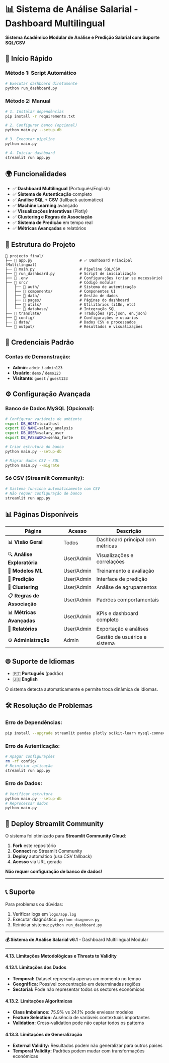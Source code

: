# 📊 Sistema de Análise Salarial - Dashboard Multilingual

**Sistema Académico Modular de Análise e Predição Salarial com Suporte SQL/CSV**

## 🚀 Início Rápido

### **Método 1: Script Automático**
```bash
# Executar dashboard diretamente
python run_dashboard.py
```

### **Método 2: Manual**
```bash
# 1. Instalar dependências
pip install -r requirements.txt

# 2. Configurar banco (opcional)
python main.py --setup-db

# 3. Executar pipeline
python main.py

# 4. Iniciar dashboard
streamlit run app.py
```

## 🌍 Funcionalidades

- ✅ **Dashboard Multilingual** (Português/English)
- ✅ **Sistema de Autenticação** completo
- ✅ **Análise SQL + CSV** (fallback automático)
- ✅ **Machine Learning** avançado
- ✅ **Visualizações Interativas** (Plotly)
- ✅ **Clustering e Regras de Associação**
- ✅ **Sistema de Predição** em tempo real
- ✅ **Métricas Avançadas** e relatórios

## 📁 Estrutura do Projeto

```
📁 projecto_final/
├── 📄 app.py                     # ✅ Dashboard Principal (Multilingual)
├── 📄 main.py                    # Pipeline SQL/CSV
├── 📄 run_dashboard.py           # Script de inicialização
├── 📄 .env                       # Configurações (criar se necessário)
├── 📁 src/                       # Código modular
│   ├── 📁 auth/                  # Sistema de autenticação
│   ├── 📁 components/            # Componentes UI
│   ├── 📁 data/                  # Gestão de dados
│   ├── 📁 pages/                 # Páginas do dashboard
│   ├── 📁 utils/                 # Utilitários (i18n, etc)
│   └── 📁 database/              # Integração SQL
├── 📁 translate/                 # Traduções (pt.json, en.json)
├── 📁 config/                    # Configurações e usuários
├── 📁 data/                      # Dados CSV e processados
└── 📁 output/                    # Resultados e visualizações
```

## 🔑 Credenciais Padrão

### **Contas de Demonstração:**
- **Admin**: `admin` / `admin123`
- **Usuário**: `demo` / `demo123`  
- **Visitante**: `guest` / `guest123`

## ⚙️ Configuração Avançada

### **Banco de Dados MySQL (Opcional):**
```bash
# Configurar variáveis de ambiente
export DB_HOST=localhost
export DB_NAME=salary_analysis
export DB_USER=salary_user
export DB_PASSWORD=senha_forte

# Criar estrutura do banco
python main.py --setup-db

# Migrar dados CSV → SQL
python main.py --migrate
```

### **Só CSV (Streamlit Community):**
```bash
# Sistema funciona automaticamente com CSV
# Não requer configuração de banco
streamlit run app.py
```

## 📊 Páginas Disponíveis

| Página | Acesso | Descrição |
|--------|--------|-----------|
| 📊 **Visão Geral** | Todos | Dashboard principal com métricas |
| 🔍 **Análise Exploratória** | User/Admin | Visualizações e correlações |
| 🤖 **Modelos ML** | User/Admin | Treinamento e avaliação |
| 🔮 **Predição** | User/Admin | Interface de predição |
| 🎯 **Clustering** | User/Admin | Análise de agrupamentos |
| 📋 **Regras de Associação** | User/Admin | Padrões comportamentais |
| 📊 **Métricas Avançadas** | User/Admin | KPIs e dashboard completo |
| 📁 **Relatórios** | User/Admin | Exportação e análises |
| ⚙️ **Administração** | Admin | Gestão de usuários e sistema |

## 🌐 Suporte de Idiomas

- 🇵🇹 **Português** (padrão)
- 🇺🇸 **English**

O sistema detecta automaticamente e permite troca dinâmica de idiomas.

## 🛠️ Resolução de Problemas

### **Erro de Dependências:**
```bash
pip install --upgrade streamlit pandas plotly scikit-learn mysql-connector-python
```

### **Erro de Autenticação:**
```bash
# Apagar configurações
rm -rf config/
# Reiniciar aplicação
streamlit run app.py
```

### **Erro de Dados:**
```bash
# Verificar estrutura
python main.py --setup-db
# Reprocessar dados  
python main.py
```

## 🎯 Deploy Streamlit Community

O sistema foi otimizado para **Streamlit Community Cloud**:

1. **Fork** este repositório
2. **Connect** no Streamlit Community
3. **Deploy** automático (usa CSV fallback)
4. **Acesso** via URL gerada

**Não requer configuração de banco de dados!**

---

## 📞 Suporte

Para problemas ou dúvidas:
1. Verificar logs em `logs/app.log`
2. Executar diagnóstico: `python diagnose.py`
3. Reiniciar sistema: `python run_dashboard.py`

---

**💰 Sistema de Análise Salarial v6.1** - Dashboard Multilingual Modular

---

**4.13. Limitações Metodológicas e Threats to Validity**

#### 4.13.1. Limitações dos Dados
- **Temporal:** Dataset representa apenas um momento no tempo
- **Geográfica:** Possível concentração em determinadas regiões
- **Sectorial:** Pode não representar todos os sectores económicos

#### 4.13.2. Limitações Algorítmicas
- **Class Imbalance:** 75.9% vs 24.1% pode enviesar modelos
- **Feature Selection:** Ausência de variáveis contextuais importantes
- **Validation:** Cross-validation pode não captar todos os patterns

#### 4.13.3. Limitações de Generalização
- **External Validity:** Resultados podem não generalizar para outros países
- **Temporal Validity:** Padrões podem mudar com transformações económicas
